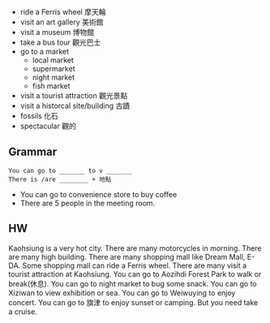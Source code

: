 - ride a Ferris wheel 摩天輪
- visit an art gallery 美術館
- visit a museum 博物館
- take a bus tour 觀光巴士
- go to a market 
  - local market
  - supermarket
  - night market
  - fish market
- visit a tourist attraction 觀光景點
- visit a historcal site/building 古蹟
- fossils 化石
- spectacular 觀的

## Grammar
```
You can go to _______ to v _______
There is /are ________ + 地點
```
- You can go to convenience store to buy coffee
- There are 5 people in the meeting room.

## HW
Kaohsiung is a very hot city.
There are many motorcycles in morning.
There are many high building.
There are many shopping mall like Dream Mall, E-DA. Some shopping mall can ride a Ferris wheel.
There are many visit a tourist attraction at Kaohsiung.
You can go to Aozihdi Forest Park to walk or break(休息).
You can go to night market to bug some snack.
You can go to Xiziwan to view exhibition or sea.
You can go to Weiwuying to enjoy concert.
You can go to 旗津 to enjoy sunset or camping. But you need take a cruise.
